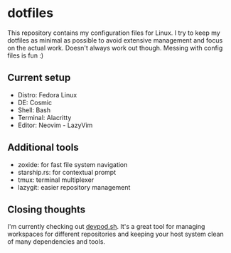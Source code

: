 # dotfiles

This repository contains my configuration files for Linux. I try to keep my dotfiles as minimal as possible to avoid extensive management and focus on the actual work. Doesn't always work out though. Messing with config files is fun :)

## Current setup

- Distro: Fedora Linux
- DE: Cosmic
- Shell: Bash
- Terminal: Alacritty
- Editor: Neovim - LazyVim

## Additional tools

- zoxide: for fast file system navigation
- starship.rs: for contextual prompt
- tmux: terminal multiplexer
- lazygit: easier repository management

## Closing thoughts

I'm currently checking out [devpod.sh](https://devpod.sh/). It's a great tool for managing workspaces for different repositories and keeping your host system clean of many dependencies and tools.
